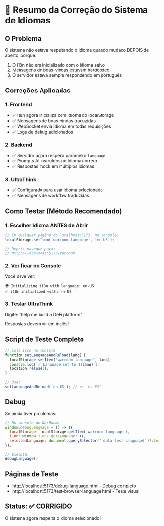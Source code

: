 # 🔧 Resumo da Correção do Sistema de Idiomas

## O Problema
O sistema não estava respeitando o idioma quando mudado DEPOIS de aberto, porque:
1. O i18n não era inicializado com o idioma salvo
2. Mensagens de boas-vindas estavam hardcoded
3. O servidor estava sempre respondendo em português

## Correções Aplicadas

### 1. Frontend
- ✅ i18n agora inicializa com idioma do localStorage
- ✅ Mensagens de boas-vindas traduzidas
- ✅ WebSocket envia idioma em todas requisições
- ✅ Logs de debug adicionados

### 2. Backend
- ✅ Servidor agora respeita parâmetro `language`
- ✅ Prompts AI instruídos no idioma correto
- ✅ Respostas mock em múltiplos idiomas

### 3. UltraThink
- ✅ Configurado para usar idioma selecionado
- ✅ Mensagens de workflow traduzidas

## Como Testar (Método Recomendado)

### 1. Escolher Idioma ANTES de Abrir
```javascript
// Em qualquer página do localhost:5173, no console:
localStorage.setItem('warroom-language', 'en-US');

// Depois navegue para:
// http://localhost:5173/warroom
```

### 2. Verificar no Console
Você deve ver:
```
🌍 Initializing i18n with language: en-US
✅ i18n initialized with: en-US
```

### 3. Testar UltraThink
Digite: "help me build a DeFi platform"

Respostas devem vir em inglês!

## Script de Teste Completo
```javascript
// Cole isso no console
function setLanguageAndReload(lang) {
  localStorage.setItem('warroom-language', lang);
  console.log(`✅ Language set to ${lang}`);
  location.reload();
}

// Use:
setLanguageAndReload('en-US'); // ou 'es-ES'
```

## Debug
Se ainda tiver problemas:
```javascript
// No console do WarRoom:
window.debugLanguage = () => ({
  localStorage: localStorage.getItem('warroom-language'),
  i18n: window.i18n?.getLanguage?.(),
  selectedLanguage: document.querySelector('[data-test-language]')?.textContent
});

// Execute:
debugLanguage()
```

## Páginas de Teste
- http://localhost:5173/debug-language.html - Debug completo
- http://localhost:5173/test-browser-language.html - Teste visual

## Status: ✅ CORRIGIDO
O sistema agora respeita o idioma selecionado!